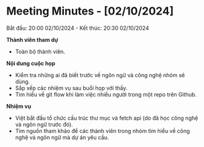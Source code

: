 # **Meeting Minutes - [02/10/2024]**
Bắt đầu: 20:00 02/10/2024 - Kết thúc: 20:30 02/10/2024

**Thành viên tham dự**
- Toàn bộ thành viên.

**Nội dung cuộc họp**
- Kiểm tra những ai đã biết trước về ngôn ngữ và công nghệ nhóm sẽ dùng.
- Sắp xếp các nhiệm vụ sau buổi họp với thầy.
- Tìm hiểu về git flow khi làm việc nhiều người trong một repo trên Github.

**Nhiệm vụ**
- Việt bắt đầu tổ chức cấu trúc thư mục và fetch api (do đã học công nghệ và ngôn ngữ trước đó).
- Tìm nguồn tham khảo để các thành viên trong nhóm tìm hiểu về công nghệ và ngôn ngữ mà dự án yêu cầu.